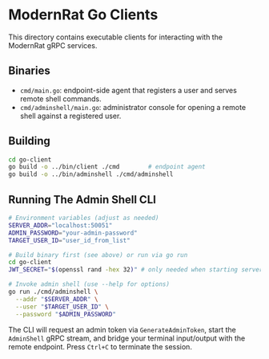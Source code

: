 # ModernRat Go Clients

This directory contains executable clients for interacting with the ModernRat gRPC services.

## Binaries

- `cmd/main.go`: endpoint-side agent that registers a user and serves remote shell commands.
- `cmd/adminshell/main.go`: administrator console for opening a remote shell against a registered user.

## Building

```bash
cd go-client
go build -o ../bin/client ./cmd        # endpoint agent
go build -o ../bin/adminshell ./cmd/adminshell
```

## Running The Admin Shell CLI

```bash
# Environment variables (adjust as needed)
SERVER_ADDR="localhost:50051"
ADMIN_PASSWORD="your-admin-password"
TARGET_USER_ID="user_id_from_list"

# Build binary first (see above) or run via go run
cd go-client
JWT_SECRET="$(openssl rand -hex 32)" # only needed when starting server separately

# Invoke admin shell (use --help for options)
go run ./cmd/adminshell \
  --addr "$SERVER_ADDR" \
  --user "$TARGET_USER_ID" \
  --password "$ADMIN_PASSWORD"
```

The CLI will request an admin token via `GenerateAdminToken`, start the `AdminShell` gRPC stream, and bridge your terminal input/output with the remote endpoint. Press `Ctrl+C` to terminate the session.

